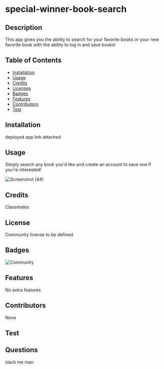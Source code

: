 # special-winner-book-search


## Description 

This app gives you the ability to search for your favorite books or your new favorite book with the ability to log in and save books!

## Table of Contents
* [Installation](#installation)
* [Usage](#usage)
* [Credits](#credits)
* [Licenses](#license)
* [Badges](#badges)
* [Features](#features)
* [Contributors](#contributors)
* [Test](#test)

## Installation

deployed app link attached

## Usage 

Simply search any book you'd like and create an account to save one if you're interested!

![Screenshot (44)](https://user-images.githubusercontent.com/81343536/132971047-8e95da35-a16c-4512-8034-28ea831a82b9.png)


## Credits

Classmates

## License

Community license to be defined

## Badges

![Community](https://img.shields.io/badge/license-Community-green)

## Features

No extra features

## Contributors

None

## Test



## Questions

slack me man

